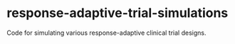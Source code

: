 # response-adaptive-trial-simulations
Code for simulating various response-adaptive clinical trial designs.
